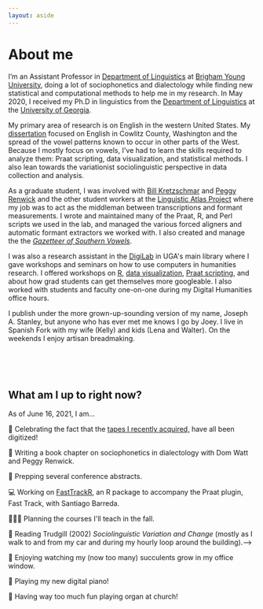 ```yaml
---
layout: aside
---
```


About me
========

I’m an Assistant Professor in [Department of Linguistics](https://linguistics.byu.edu) at [Brigham Young University](https://www.byu.edu), doing a lot of sociophonetics and dialectology while finding new statistical and computational methods to help me in my research. In May 2020, I received my Ph.D in linguistics from the [Department of Linguistics](https://linguistics.uga.edu) at the [University of Georgia](https://www.uga.edu). 

My primary area of research is on English in the western United States. My [dissertation](/blog/dissertation) focused on English in Cowlitz County, Washington and the spread of the vowel patterns known to occur in other parts of the West. Because I mostly focus on vowels, I've had to learn the skills required to analyze them: Praat scripting, data visualization, and statistical methods. I also lean towards the variationist sociolinguistic perspective in data collection and analysis. 

As a graduate student, I was involved with [Bill Kretzschmar](https://www.english.uga.edu/directory/495/detail) and [Peggy Renwick](https://faculty.franklin.uga.edu/mrenwick/about) and the other student workers at the [Linguistic Atlas Project](http://www.lap.uga.edu/) where my job was to act as the middleman between transcriptions and formant measurements. I wrote and maintained many of the Praat, R, and Perl scripts we used in the lab, and managed the various forced aligners and automatic formant extractors we worked with. I also created and manage the the [*Gazetteer of Southern Vowels*](http://lap3.libs.uga.edu/u/jstanley/vowelcharts/).

I was also a research assistant in the [DigiLab](https://digi.uga.edu) in UGA's main library where I gave workshops and seminars on how to use computers in humanities research. I offered workshops on [R](pages/r-workshops), [data visualization](pages/dataviz), [Praat scripting](pages/praat-workshops), and about how grad students can get themselves more googleable. I also worked with students and faculty one-on-one during my Digital Humanities office hours.

<!--In the past I have done research on language change in real time, morphology in Quechua and Guarani, forms of address among members of the Church of Jesus Christ of Latter-day Saints, language documentation, and agent-based simulations of language change. Before switching to linguistics, I was a music performance major (on trombone believe it or not!) and you might still catch me playing some Shostakovich or Rachmaninoff on piano.  -->

I publish under the more grown-up-sounding version of my name, Joseph A. Stanley, but anyone who has ever met me knows I go by Joey. <!-- Recent non-linguistics books I've read were on ghost towns, typography, the Strauss–Howe generational theory, and very specific topics under the broad umbrella of "civil engineering."--> I live in Spanish Fork with my wife (Kelly) and kids (Lena and Walter). On the weekends I enjoy artisan breadmaking.

<!--
<center style = "font-size: 75%;">
<img class="rounded" src="/images/photos/joey_bread.jpg" style="width: 50%;"/>
<br/>
A hefty ~3.5lb. loaf of white bread I made for Thanksgiving 2018.
<br/>
<br/>
</center>
-->

<br/>
<br/>
<br/>

## What am I up to right now? 

As of June 16, 2021, I am…

<!--Research-->
📼 Celebrating the fact that the [tapes I recently acquired,](/blog/kohler-tapes) have all been digitized! 

📝 Writing a book chapter on sociophonetics in dialectology with Dom Watt and Peggy Renwick.

<!--📝 Writing a paper on order of operations in sociophonetic data analysis-->

<!--📝 Writing a paper on English in the Rockies.-->

📝 Prepping several conference abstracts.

💻 Working on [FastTrackR](https://github.com/santiagobarreda/FastTrackR), an R package to accompany the Praat plugin, Fast Track, with Santiago Barreda.

<!--🧑‍💻 Managing several RAs to help transcribe a bunch of audio I collected as a grad student.-->

<!--Teaching-->

👨🏻‍🏫 Planning the courses I'll teach in the fall.

<!--Reading-->

📖 Reading Trudgill (2002) *Sociolinguistic Variation and Change* (mostly as I walk to and from my car and during my hourly loop around the building).-->

<!--Personal-->

🌵 Enjoying watching my (now too many) succulents grow in my office window.

🎹 Playing my new digital piano!

🎹 Having way too much fun playing organ at church!

<!--🎼 Slowly writing a book on patterns in what hymns are sung in Mormon church services, based on data I collected several yeas ago.-->